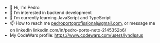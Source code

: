 - 👋 Hi, I’m Pedro
- 👀 I’m interested in backend development
- 🌱 I’m currently learning JavaScript and TypeScript
- 📫 How to reach me pedroportoprofissional@gmail.com, or message me on linkedIn linkedin.com/in/pedro-porto-neto-2145352b6/
- My CodeWars profile: https://www.codewars.com/users/lyndIssus

<!---
lyndIssus/lyndIssus is a ✨ special ✨ repository because its `README.md` (this file) appears on your GitHub profile.
You can click the Preview link to take a look at your changes.
--->
